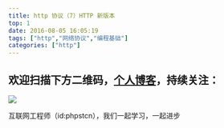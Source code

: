 ```yaml
---
title: http 协议（7）HTTP 新版本
top: 1
date: 2016-08-05 16:05:19
tags: ["http","网络协议","编程基础"]
categories: ["http"]
---
```


## 欢迎扫描下方二维码，[个人博客](https://www.phpst.cn)，持续关注：

![](https://ww1.sinaimg.cn/large/a616b9a4gy1g4xzv954a4j20760763yo.jpg)

互联网工程师（id:phpstcn），我们一起学习，一起进步
